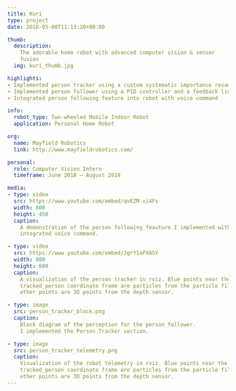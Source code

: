 ```yaml
---
title: Kuri
type: project
date: 2018-05-00T11:13:20+00:00

thumb:
  description: 
    The adorable home robot with advanced computer vision & sensor
    fusion
  img: kuri_thumb.jpg

highlights:
- Implemented person tracker using a custom systematic importance resampling particle filter to fuse point clouds from depth sensor with visual bounding boxes from MobileNet object detector  
- Implemented person follower using a PID controller and a feedback linearization approach
- Integrated person following feature into robot with voice command

info:
  robot_type: Two-wheeled Mobile Indoor Robot
  application: Personal Home Robot

org:
  name: Mayfield Robotics
  link: http://www.mayfieldrobotics.com/

personal:
  role: Computer Vision Intern
  timeframe: June 2018 – August 2018

media:
- type: video
  src: https://www.youtube.com/embed/qvEZM-xi4Fs
  width: 800
  height: 450
  caption: 
    A demonstration of the person following feauture I implemented with an 
    integrated voice command.

- type: video 
  src: https://www.youtube.com/embed/JgrY1aPXASY
  width: 800
  height: 600
  caption:
    A visualization of the person tracker in rviz. Blue points near the
    tracked_person coordinate frame are particles from the particle filter;
    other points are 3D points from the depth sensor.

- type: image
  src: person_tracker_block.png
  caption: 
    Block diagram of the perception for the person follower.
    I implemented the Person Tracker section.

- type: image 
  src: person_tracker_telemetry.png
  caption: 
    Visualization of the robot telemetry in rviz. Blue points near the
    tracked_person coordinate frame are particles from the particle filter;
    other points are 3D points from the depth sensor.
---
```

